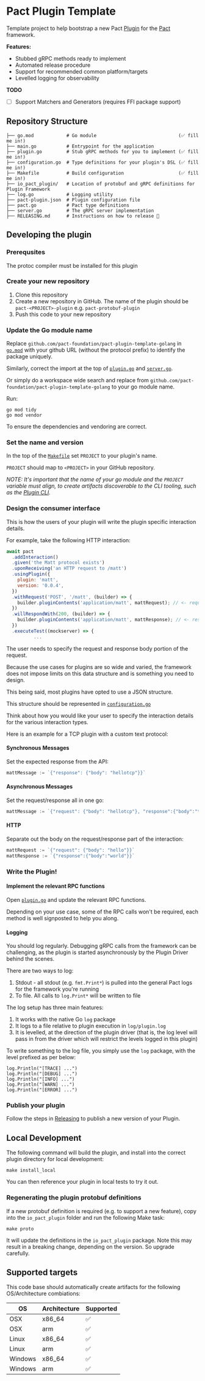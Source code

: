 # Pact Plugin Template

Template project to help bootstrap a new Pact [Plugin](https://github.com/pact-foundation/pact-plugins) for the [Pact](http://docs.pact.io) framework. 

**Features:**

* Stubbed gRPC methods ready to implement
* Automated release procedure
* Support for recommended common platform/targets
* Levelled logging for observability

**TODO**

- [ ] Support Matchers and Generators (requires FFI package support)

## Repository Structure

```
├── go.mod            # Go module                              (✅ fill me in!)
├── main.go           # Entrypoint for the application
├── plugin.go         # Stub gRPC methods for you to implement (✅ fill me in!)
├── configuration.go  # Type definitions for your plugin's DSL (✅ fill me in!)
├── Makefile          # Build configuration                    (✅ fill me in!)
├── io_pact_plugin/   # Location of protobuf and gRPC definitions for Plugin Framework
├── log.go            # Logging utility
├── pact-plugin.json  # Plugin configuration file
├── pact.go           # Pact type definitions
├── server.go         # The gRPC server implementation
├── RELEASING.md      # Instructions on how to release 🚀
```

## Developing the plugin

### Prerequsites

The protoc compiler must be installed for this plugin 

### Create your new repository

1. Clone this repository 
2. Create a new repository in GitHub. The name of the plugin should be `pact-<PROJECT>-plugin` e.g. `pact-protobuf-plugin`
3. Push this code to your new repository

### Update the Go module name

Replace `github.com/pact-foundation/pact-plugin-template-golang` in [`go.mod`](./go.mod) with your github URL (without the protocol prefix) to identify the package uniquely.

Similarly, correct the import at the top of [`plugin.go`](./plugin.go) and [`server.go`](./server.go).

Or simply do a workspace wide search and replace from `github.com/pact-foundation/pact-plugin-template-golang` to your go module name.

Run:

```
go mod tidy
go mod vendor
```

To ensure the dependencies and vendoring are correct.

### Set the name and version

In the top of the [`Makefile`](./Makefile) set `PROJECT` to your plugin's name.

`PROJECT` should map to `<PROJECT>` in your GitHub repository.

*NOTE: It's important that the name of your go module and the `PROJECT` variable must align, to create artifacts discoverable to the CLI tooling, such as the [Plugin CLI](https://docs.pact.io/implementation_guides/pact_plugins/cli).*

### Design the consumer interface

This is how the users of your plugin will write the plugin specific interaction details. 

For example, take the following HTTP interaction:

```js
await pact
  .addInteraction()
  .given('the Matt protocol exists')
  .uponReceiving('an HTTP request to /matt')
  .usingPlugin({
    plugin: 'matt',
    version: '0.0.4',
  })
  .withRequest('POST', '/matt', (builder) => {
    builder.pluginContents('application/matt', mattRequest); // <- request
  })
  .willRespondWith(200, (builder) => {
    builder.pluginContents('application/matt', mattResponse); // <- response
  })
  .executeTest((mockserver) => {
          ...
```          

The user needs to specify the request and response body portion of the request.

Because the use cases for plugins are so wide and varied, the framework does not impose limits
on this data structure and is something you need to design.

This being said, most plugins have opted to use a JSON structure. 

This structure should be represented in [`configuration.go`](./configuration.go)

Think about how you would like your user to specify the interaction details for the various interaction types. 

Here is an example for a TCP plugin with a custom text protocol:

#### Synchronous Messages

Set the expected response from the API:

```go
mattMessage := `{"response": {"body": "hellotcp"}}`
```

#### Asynchronous Messages

Set the request/response all in one go:

```go
mattMessage := `{"request": {"body": "hellotcp"}, "response":{"body":"tcpworld"}}`
```

#### HTTP

Separate out the body on the request/response part of the interaction:

```go
mattRequest := `{"request": {"body": "hello"}}`
mattResponse := `{"response":{"body":"world"}}`
```

### Write the Plugin!

#### Implement the relevant RPC functions

Open [`plugin.go`](./plugin.go) and update the relevant RPC functions. 

Depending on your use case, some of the RPC calls won't be required, each method is well signposted to help you along.

#### Logging

You should log regularly. Debugging gRPC calls from the framework can be challenging, as the plugin is started asynchronously by the Plugin Driver behind the scenes.

There are two ways to log:

1. Stdout - all stdout (e.g. `fmt.Print*`) is pulled into the general Pact logs for the framework you're running
2. To file. All calls to `log.Print*` will be written to file

The log setup has three main features:

1. It works with the native Go `log` package
2. It logs to a file relative to plugin execution in `log/plugin.log`
3. It is levelled, at the direction of the plugin driver (that is, the log level will pass in from the driver which will restrict the levels logged in this plugin)

To write something to the log file, you simply use the `log` package, with the level prefixed as per below:

```golang
log.Println("[TRACE] ...")
log.Println("[DEBUG] ...")
log.Println("[INFO] ...")
log.Println("[WARN] ...")
log.Println("[ERROR] ...")
```

### Publish your plugin

Follow the steps in [Releasing](./RELEASING.md) to publish a new version of your Plugin. 

## Local Development

The following command will build the plugin, and install into the correct plugin directory for local development:

```
make install_local
```

You can then reference your plugin in local tests to try it out.

### Regenerating the plugin protobuf definitions

If a new protobuf definition is required (e.g. to support a new feature), copy into the `io_pact_plugin` folder and run the following Make task:

```
make proto
```

It will update the definitions in the `io_pact_plugin` package. Note this may result in a breaking change, depending on the version. So upgrade carefully.

## Supported targets

This code base should automatically create artifacts for the following OS/Architecture combiations:

| OS      | Architecture | Supported |
| ------- | ------------ | --------- |
| OSX     | x86_64       | ✅         |
| OSX     | arm          | ✅         |
| Linux   | x86_64       | ✅         |
| Linux   | arm          | ✅         |
| Windows | x86_64       | ✅         |
| Windows | arm          | ✅         |